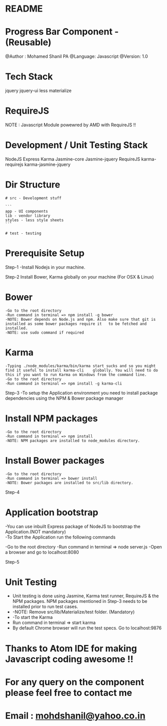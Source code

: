 # README

# Progress Bar Component - (Reusable)
@Author : Mohamed Shanil PA
@Language: Javascript
@Version: 1.0


# Tech Stack
  jquery   jquery-ui   less   materialize

# RequireJS
NOTE : Javascript Module powewred by AMD with RequireJS !!

# Development / Unit Testing Stack
  NodeJS   Express   Karma   Jasmine-core   Jasmine-jquery   RequireJS   karma-requirejs   karma-jasmine-jquery

# Dir Structure
    # src - Development stuff

    ```
    app - UI components     
    lib - vendor library     
    styles - less style sheets   
    ```

    # test - testing


# Prerequisite  Setup
Step-1   -Install Nodejs in your machine.

Step-2   Install Bower, Karma globally on your machine (For OSX & Linux)

# Bower

```
-Go to the root directory
-Run command in terminal => npm install -g bower
-NOTE: Bower depends on Node.js and npm. Also make sure that git is installed as some bower packages require it   to be fetched and installed.
-NOTE: use sudo command if required
```

# Karma

```
-Typing ./node_modules/karma/bin/karma start sucks and so you might find it useful to install karma-cli    globally. You will need to do this if you want to run Karma on Windows from the command line.
-Go to the root directory
-Run command in terminal => npm install -g karma-cli
```

Step-3   -To setup the Application environment you need to install package dependencies using the NPM & Bower package manager

# Install NPM packages

```
-Go to the root directory
-Run command in terminal => npm install
-NOTE: NPM packages are installed to node_modules directory.
```

# Install Bower packages

```
-Go to the root directory
-Run command in terminal => bower install
-NOTE: Bower packages are installed to src/lib directory.
```

Step-4

# Application bootstrap
  -You can use inbuilt Express package of NodeJS to bootstrap the Application.(NOT mandatory)   
  -To Start the Application run the following commands

-Go to the root directory -Run command in terminal => node server.js
-Open a browser and go to localhost:8080

Step-5

# Unit Testing
- Unit testing is done using Jasmine, Karma test runner, RequireJS & the NPM packages. NPM packages mentioned in Step-3 needs to be installed prior to run test cases.
- -NOTE: Remove src/lib/Materialize/test folder. (Mandatory)
- -To start the Karma
- Run command in terminal => start karma
- By default Chrome browser will run the test specs. Go to localhost:9876


# Thanks to Atom IDE for making Javascript coding awesome !!
# For any query on the component please feel free to contact me
# Email : mohdshanil@yahoo.co.in
